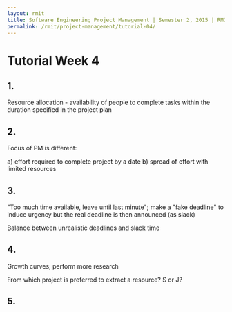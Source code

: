 ```yaml
---
layout: rmit
title: Software Engineering Project Management | Semester 2, 2015 | RMIT
permalink: /rmit/project-management/tutorial-04/
---
```


# Tutorial Week 4

## 1. 

Resource allocation - availability of people to complete tasks within the duration specified in the project plan

## 2. 

Focus of PM is different: 

a) effort required to complete project by a date
b) spread of effort with limited resources

## 3. 

"Too much time available, leave until last minute"; make a "fake deadline" to induce urgency but the real deadline is then announced (as slack)

Balance between unrealistic deadlines and slack time

## 4.

Growth curves; perform more research

From which project is preferred to extract a resource? S or J?

## 5.

